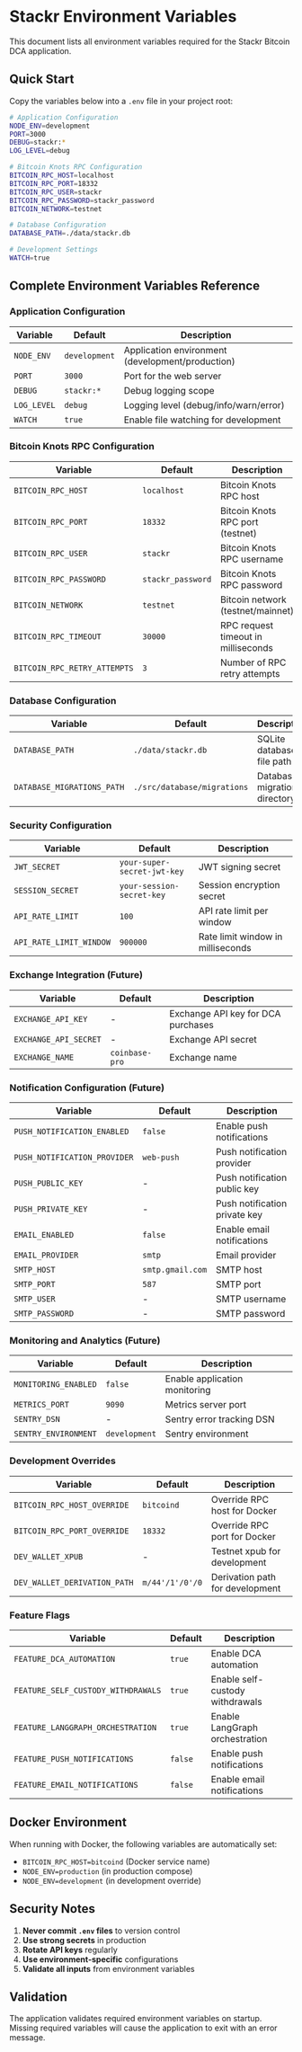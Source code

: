 # Stackr Environment Variables

This document lists all environment variables required for the Stackr Bitcoin DCA application.

## Quick Start

Copy the variables below into a `.env` file in your project root:

```bash
# Application Configuration
NODE_ENV=development
PORT=3000
DEBUG=stackr:*
LOG_LEVEL=debug

# Bitcoin Knots RPC Configuration
BITCOIN_RPC_HOST=localhost
BITCOIN_RPC_PORT=18332
BITCOIN_RPC_USER=stackr
BITCOIN_RPC_PASSWORD=stackr_password
BITCOIN_NETWORK=testnet

# Database Configuration
DATABASE_PATH=./data/stackr.db

# Development Settings
WATCH=true
```

## Complete Environment Variables Reference

### Application Configuration

| Variable    | Default       | Description                                      |
| ----------- | ------------- | ------------------------------------------------ |
| `NODE_ENV`  | `development` | Application environment (development/production) |
| `PORT`      | `3000`        | Port for the web server                          |
| `DEBUG`     | `stackr:*`    | Debug logging scope                              |
| `LOG_LEVEL` | `debug`       | Logging level (debug/info/warn/error)            |
| `WATCH`     | `true`        | Enable file watching for development             |

### Bitcoin Knots RPC Configuration

| Variable                     | Default           | Description                         |
| ---------------------------- | ----------------- | ----------------------------------- |
| `BITCOIN_RPC_HOST`           | `localhost`       | Bitcoin Knots RPC host              |
| `BITCOIN_RPC_PORT`           | `18332`           | Bitcoin Knots RPC port (testnet)    |
| `BITCOIN_RPC_USER`           | `stackr`          | Bitcoin Knots RPC username          |
| `BITCOIN_RPC_PASSWORD`       | `stackr_password` | Bitcoin Knots RPC password          |
| `BITCOIN_NETWORK`            | `testnet`         | Bitcoin network (testnet/mainnet)   |
| `BITCOIN_RPC_TIMEOUT`        | `30000`           | RPC request timeout in milliseconds |
| `BITCOIN_RPC_RETRY_ATTEMPTS` | `3`               | Number of RPC retry attempts        |

### Database Configuration

| Variable                   | Default                     | Description                   |
| -------------------------- | --------------------------- | ----------------------------- |
| `DATABASE_PATH`            | `./data/stackr.db`          | SQLite database file path     |
| `DATABASE_MIGRATIONS_PATH` | `./src/database/migrations` | Database migrations directory |

### Security Configuration

| Variable                | Default                     | Description                       |
| ----------------------- | --------------------------- | --------------------------------- |
| `JWT_SECRET`            | `your-super-secret-jwt-key` | JWT signing secret                |
| `SESSION_SECRET`        | `your-session-secret-key`   | Session encryption secret         |
| `API_RATE_LIMIT`        | `100`                       | API rate limit per window         |
| `API_RATE_LIMIT_WINDOW` | `900000`                    | Rate limit window in milliseconds |

### Exchange Integration (Future)

| Variable              | Default        | Description                        |
| --------------------- | -------------- | ---------------------------------- |
| `EXCHANGE_API_KEY`    | -              | Exchange API key for DCA purchases |
| `EXCHANGE_API_SECRET` | -              | Exchange API secret                |
| `EXCHANGE_NAME`       | `coinbase-pro` | Exchange name                      |

### Notification Configuration (Future)

| Variable                     | Default          | Description                   |
| ---------------------------- | ---------------- | ----------------------------- |
| `PUSH_NOTIFICATION_ENABLED`  | `false`          | Enable push notifications     |
| `PUSH_NOTIFICATION_PROVIDER` | `web-push`       | Push notification provider    |
| `PUSH_PUBLIC_KEY`            | -                | Push notification public key  |
| `PUSH_PRIVATE_KEY`           | -                | Push notification private key |
| `EMAIL_ENABLED`              | `false`          | Enable email notifications    |
| `EMAIL_PROVIDER`             | `smtp`           | Email provider                |
| `SMTP_HOST`                  | `smtp.gmail.com` | SMTP host                     |
| `SMTP_PORT`                  | `587`            | SMTP port                     |
| `SMTP_USER`                  | -                | SMTP username                 |
| `SMTP_PASSWORD`              | -                | SMTP password                 |

### Monitoring and Analytics (Future)

| Variable             | Default       | Description                   |
| -------------------- | ------------- | ----------------------------- |
| `MONITORING_ENABLED` | `false`       | Enable application monitoring |
| `METRICS_PORT`       | `9090`        | Metrics server port           |
| `SENTRY_DSN`         | -             | Sentry error tracking DSN     |
| `SENTRY_ENVIRONMENT` | `development` | Sentry environment            |

### Development Overrides

| Variable                     | Default         | Description                     |
| ---------------------------- | --------------- | ------------------------------- |
| `BITCOIN_RPC_HOST_OVERRIDE`  | `bitcoind`      | Override RPC host for Docker    |
| `BITCOIN_RPC_PORT_OVERRIDE`  | `18332`         | Override RPC port for Docker    |
| `DEV_WALLET_XPUB`            | -               | Testnet xpub for development    |
| `DEV_WALLET_DERIVATION_PATH` | `m/44'/1'/0'/0` | Derivation path for development |

### Feature Flags

| Variable                           | Default | Description                     |
| ---------------------------------- | ------- | ------------------------------- |
| `FEATURE_DCA_AUTOMATION`           | `true`  | Enable DCA automation           |
| `FEATURE_SELF_CUSTODY_WITHDRAWALS` | `true`  | Enable self-custody withdrawals |
| `FEATURE_LANGGRAPH_ORCHESTRATION`  | `true`  | Enable LangGraph orchestration  |
| `FEATURE_PUSH_NOTIFICATIONS`       | `false` | Enable push notifications       |
| `FEATURE_EMAIL_NOTIFICATIONS`      | `false` | Enable email notifications      |

## Docker Environment

When running with Docker, the following variables are automatically set:

- `BITCOIN_RPC_HOST=bitcoind` (Docker service name)
- `NODE_ENV=production` (in production compose)
- `NODE_ENV=development` (in development override)

## Security Notes

1. **Never commit `.env` files** to version control
2. **Use strong secrets** in production
3. **Rotate API keys** regularly
4. **Use environment-specific** configurations
5. **Validate all inputs** from environment variables

## Validation

The application validates required environment variables on startup. Missing required variables will cause the application to exit with an error message.
